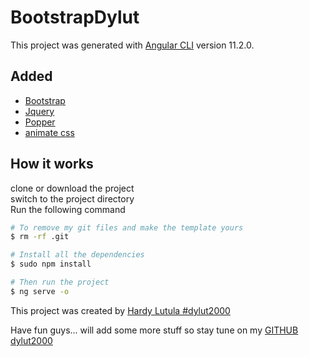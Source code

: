 # BootstrapDylut

This project was generated with [Angular CLI](https://github.com/angular/angular-cli) version 11.2.0.

## Added

- [Bootstrap](https://getbootstrap.com/docs/4.6/components/alerts/)
- [Jquery](https://jquery.com/)
- [Popper]()
- [animate css](https://animate.style/)

## How it works

clone or download the project <br>
switch to the project directory <br>
Run the following command

```bash
# To remove my git files and make the template yours
$ rm -rf .git

# Install all the dependencies
$ sudo npm install

# Then run the project
$ ng serve -o
```

This project was created by [Hardy Lutula #dylut2000](https://twitter.com/dylut2000?lang=en)

Have fun guys... will add some more stuff so stay tune on my [GITHUB dylut2000](https://github.com/dylut2000)
